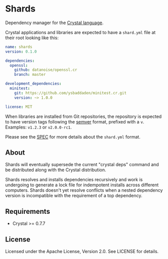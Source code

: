 # Shards

Dependency manager for the [Crystal language](https://crystal-lang.org).

Crystal applications and libraries are expected to have a `shard.yml` file
at their root looking like this:

```yaml
name: shards
version: 0.1.0

dependencies:
  openssl:
    github: datanoise/openssl.cr
    branch: master

development_dependencies:
  minitest:
    git: https://github.com/ysbaddaden/minitest.cr.git
    version: ~> 1.0.0

license: MIT
```

When libraries are installed from Git repositories, the repository is expected
to have version tags following the [semver](http://semver.org/) format,
prefixed with a `v`. Examples: `v1.2.3` or `v2.0.0-rc1`.

Please see the [SPEC](https://github.com/ysbaddaden/shards/blob/master/SPEC.md)
for more details about the `shard.yml` format.

## About

Shards will eventually supersede the current "crystal deps" command and be
distributed along with the Crystal distribution.

Shards resolves and installs dependencies recursively and work is
undergoing to generate a lock file for indempotent installs across different
computers. Shards doesn't yet resolve conflicts when a nested dependency
version is incompatible with the requirement of a top dependency.

## Requirements

* Crystal >= 0.7.7

## License

Licensed under the Apache License, Version 2.0. See LICENSE for details.
